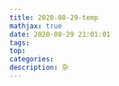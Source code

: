 ```yaml
---
title: 2020-08-29-temp
mathjax: true
date: 2020-08-29 21:01:01
tags:
top:
categories:
description: 杂
---
```


